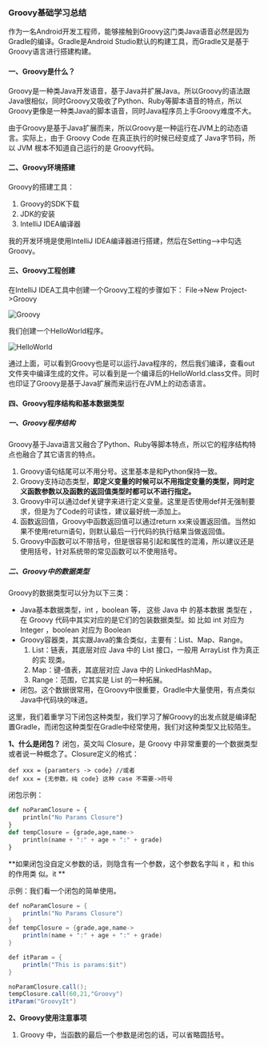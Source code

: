 ### Groovy基础学习总结
作为一名Android开发工程师，能够接触到Groovy这门类Java语音必然是因为Gradle的编译。Gradle是Android Studio默认的构建工具，而Gradle又是基于Groovy语言进行搭建构建。


#### 一、Groovy是什么？
Groovy是一种类Java开发语音，基于Java并扩展Java。所以Groovy的语法跟Java很相似，同时Groovy又吸收了Python、Ruby等脚本语音的特点，所以Groovy更像是一种类Java的脚本语音，同时Java程序员上手Groovy难度不大。

由于Groovy是基于Java扩展而来，所以Groovy是一种运行在JVM上的动态语言。实际上，由于 Groovy Code  在真正执行的时候已经变成了 Java字节码，所以 JVM 根本不知道自己运行的是 Groovy代码。

#### 二、Groovy环境搭建
Groovy的搭建工具：
1. Groovy的SDK下载
2. JDK的安装
3. IntelliJ IDEA编译器

我的开发环境是使用IntelliJ IDEA编译器进行搭建，然后在Setting——>中勾选Groovy。

#### 三、Groovy工程创建
在IntelliJ IDEA工具中创建一个Groovy工程的步骤如下：
File->New Project->Groovy

![Groovy]()

我们创建一个HelloWorld程序。

![HelloWorld]()

通过上面，可以看到Groovy也是可以运行Java程序的，然后我们编译，查看out文件夹中编译生成的文件。可以看到是一个编译后的HelloWorld.class文件。同时也印证了Groovy是基于Java扩展而来运行在JVM上的动态语言。

#### 四、Groovy程序结构和基本数据类型
##### 一、Groovy程序结构
Groovy基于Java语言又融合了Python、Ruby等脚本特点，所以它的程序结构特点也融合了其它语言的特点。

1. Groovy语句结尾可以不用分号。这里基本是和Python保持一致。
2. Groovy支持动态类型，<b>即定义变量的时候可以不用指定变量的类型，同时定义函数参数以及函数的返回值类型时都可以不进行指定。</b>
3. Groovy中可以通过def关键字来进行定义变量。这里是否使用def并无强制要求，但是为了Code的可读性，建议最好统一添加上。
4. 函数返回值，Groovy中函数返回值可以通过return xx来设置返回值。当然如果不使用return语句，则默认最后一行代码的执行结果当做返回值。
5. Groovy中函数可以不带括号，但是很容易引起和属性的混淆，所以建议还是使用括号，针对系统带的常见函数可以不使用括号。

##### 二、Groovy中的数据类型
Groovy的数据类型可以分为以下三类：
- Java基本数据类型，int ，boolean 等， 这些 Java  中
的基本数据 类型在 ，在 Groovy  代码中其实对应的是它们的包装数据类型。如 比如 int  对应为
Integer ，boolean  对应为 Boolean
- Groovy容器类，其实跟Java的集合类似，主要有：List、Map、Range。
    1. List：链表，其底层对应 Java 中的 List 接口，一般用 ArrayList 作为真正的实
    现类。
    2.  Map：键-值表，其底层对应 Java 中的 LinkedHashMap。
    3.  Range：范围，它其实是 List 的一种拓展。
- 闭包。这个数据很常用，在Groovy中很重要，Gradle中大量使用，有点类似Java中代码块的味道。

这里，我们着重学习下闭包这种类型，我们学习了解Groovy的出发点就是编译配置Gradle，而闭包这种类型在Gradle中经常使用，我们对这种类型又比较陌生。

**1、什么是闭包？**
闭包，英文叫 Closure，是 Groovy 中非常重要的一个数据类型或者说一种概念了。Closure定义的格式：

	def xxx = {paramters -> code} //或者
	def xxx = {无参数，纯 code} 这种 case 不需要->符号

闭包示例：
```python
def noParamClosure = {
    println("No Params Closure")
}
def tempClosure = {grade,age,name->
    println(name + ":" + age + ":" + grade)
}
```

**如果闭包没自定义参数的话，则隐含有一个参数，这个参数名字叫 it ，和 this  的作用类
似。it **

示例：我们看一个闭包的简单使用。
```java
def noParamClosure = {
    println("No Params Closure")
}
def tempClosure = {grade,age,name->
    println(name + ":" + age + ":" + grade)
}

def itParam = {
    println("This is params:$it")
}

noParamClosure.call();
tempClosure.call(60,21,"Groovy")
itParam("GroovyIt")
```
**2、Groovy使用注意事项**
1. Groovy 中，当函数的最后一个参数是闭包的话，可以省略圆括号。
